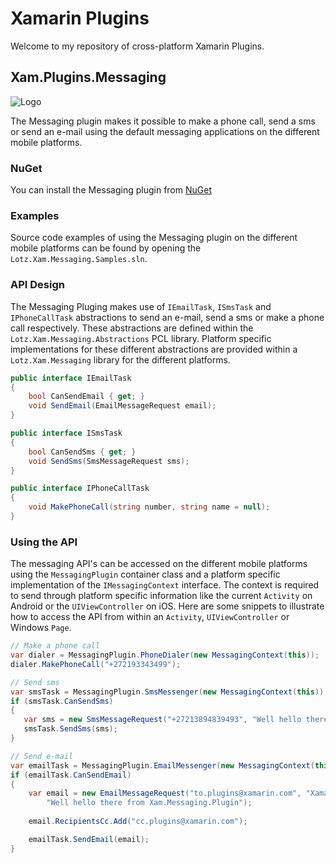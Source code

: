 # Xamarin Plugins

Welcome to my repository of cross-platform Xamarin Plugins.

## Xam.Plugins.Messaging

![Logo](https://github.com/cjlotz/Xamarin.Plugins/blob/master/Messaging/Common/Messaging.png)

The Messaging plugin makes it possible to make a phone call, send a sms or send an e-mail using the default messaging applications on the different mobile platforms.

### NuGet 

You can install the Messaging plugin from [NuGet](https://www.nuget.org/packages/Xam.Plugins.Messaging/)

### Examples 

Source code examples of using the Messaging plugin on the different mobile platforms can be found by opening the `Lotz.Xam.Messaging.Samples.sln`.

### API Design

The Messaging Pluging makes use of `IEmailTask`, `ISmsTask` and `IPhoneCallTask` abstractions to send an e-mail, send a sms or make a phone call respectively.  These abstractions are defined within the `Lotz.Xam.Messaging.Abstractions` PCL library.  Platform specific implementations for these different abstractions are provided within a `Lotz.Xam.Messaging` library for the different platforms.

```csharp
public interface IEmailTask
{
    bool CanSendEmail { get; }
    void SendEmail(EmailMessageRequest email);
}
```

```csharp
public interface ISmsTask
{
    bool CanSendSms { get; }
    void SendSms(SmsMessageRequest sms);
}
```

```csharp
public interface IPhoneCallTask
{
    void MakePhoneCall(string number, string name = null);
}
```

### Using the API 
The messaging API's can be accessed on the different mobile platforms using the `MessagingPlugin` container class and a platform specific implementation of the `IMessagingContext` interface.  The context is required to send through platform specific information like the current `Activity` on Android or the `UIViewController` on iOS.  Here are some snippets to illustrate how to access the API from within an `Activity`, `UIViewController` or Windows `Page`.  

```csharp
// Make a phone call
var dialer = MessagingPlugin.PhoneDialer(new MessagingContext(this));
dialer.MakePhoneCall("+272193343499");
```
```csharp
// Send sms
var smsTask = MessagingPlugin.SmsMessenger(new MessagingContext(this));
if (smsTask.CanSendSms)
{
   var sms = new SmsMessageRequest("+27213894839493", "Well hello there from Xam.Messaging.Plugin");
   smsTask.SendSms(sms);
}
``` 
```csharp
// Send e-mail
var emailTask = MessagingPlugin.EmailMessenger(new MessagingContext(this));
if (emailTask.CanSendEmail)
{
    var email = new EmailMessageRequest("to.plugins@xamarin.com", "Xamarin Messaging Plugin",
        "Well hello there from Xam.Messaging.Plugin");
    
	email.RecipientsCc.Add("cc.plugins@xamarin.com");

    emailTask.SendEmail(email);
}           
```
